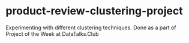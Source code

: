 # product-review-clustering-project
Experimenting with different clustering techniques. Done as a part of Project of the Week at DataTalks.Club
